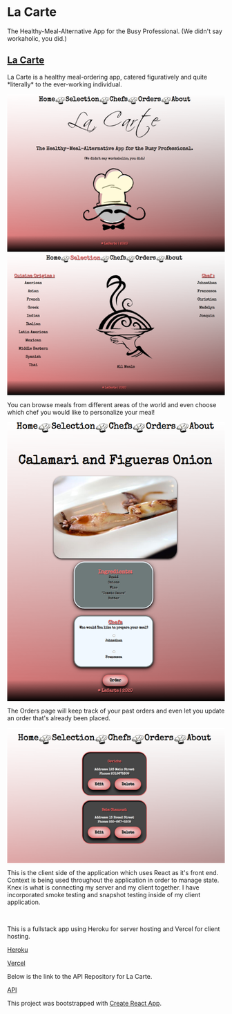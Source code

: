 # La Carte

The Healthy-Meal-Alternative App for the Busy Professional.
       (We didn't say workaholic, you did.)

## [La Carte](https://la-carte.lfuen.vercel.app/)


<p>La Carte is a healthy meal-ordering app, catered figuratively and quite *literally* to the ever-working individual.</p>
<img align="center" src="images/readme/welcome.png" />


<img align="center" src="images/readme/choices.png" />
<p>You can browse meals from different areas of the world and even choose which chef you would like to personalize your meal!</p>
<img align="center" src="images/readme/ingredients.png" />

<p>The Orders page will keep track of your past orders and even let you update an order that's already been placed.</p> 
<img align="center" src="images/readme/orders.png" />




<br/>
<p>This is the client side of the application which uses React as it's front end. Context is being used throughout the application in order to manage state.
 Knex is what is connecting my server and my client together. I have incorporated smoke testing and snapshot testing inside of my client application.</p>
<br/>
<p>This is a fullstack app using Heroku for server hosting and Vercel for client hosting.</p>

[Heroku](https://heroku.com) 

[Vercel](https://vercel.com) 

<p>Below is the link to the API Repository for La Carte.</p> 

[API](https://github.com/LFuen/laCarte-API)


This project was bootstrapped with [Create React App](https://github.com/facebook/create-react-app).


